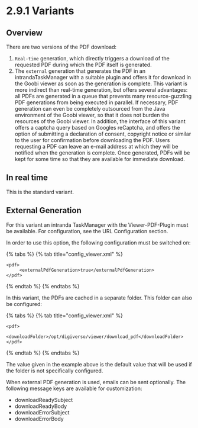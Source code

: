 # 2.9.1 Variants

## Overview

There are two versions of the PDF download: 

1. `Real-time` generation, which directly triggers a download of the requested PDF during which the PDF itself is generated. 
2. The `external` generation that generates the PDF in an intrandaTaskManager with a suitable plugin and offers it for download in the Goobi viewer as soon as the generation is complete. This variant is more indirect than real-time generation, but offers several advantages: all PDFs are generated in a queue that prevents many resource-guzzling PDF generations from being executed in parallel. If necessary, PDF generation can even be completely outsourced from the Java environment of the Goobi viewer, so that it does not burden the resources of the Goobi viewer. In addition, the interface of this variant offers a captcha query based on Googles reCaptcha, and offers the option of submitting a declaration of consent, copyright notice or similar to the user for confirmation before downloading the PDF. Users requesting a PDF can leave an e-mail address at which they will be notified when the generation is complete. Once generated, PDFs will be kept for some time so that they are available for immediate download.

## In real time

This is the standard variant.

## External Generation

For this variant an intranda TaskManager with the Viewer-PDF-Plugin must be available. For configuration, see the URL Configuration section. 

In order to use this option, the following configuration must be switched on:

{% tabs %}
{% tab title="config\_viewer.xml" %}
```markup
<pdf>
     <externalPdfGeneration>true</externalPdfGeneration>
</pdf>
```
{% endtab %}
{% endtabs %}

In this variant, the PDFs are cached in a separate folder. This folder can also be configured:

{% tabs %}
{% tab title="config\_viewer.xml" %}
```markup
<pdf>
     <downloadFolder>/opt/digiverso/viewer/download_pdf</downloadFolder>
</pdf>
```
{% endtab %}
{% endtabs %}

The value given in the example above is the default value that will be used if the folder is not specifically configured.

When external PDF generation is used, emails can be sent optionally. The following message keys are available for customization:

* downloadReadySubject
* downloadReadyBody
* downloadErrorSubject
* downloadErrorBody

